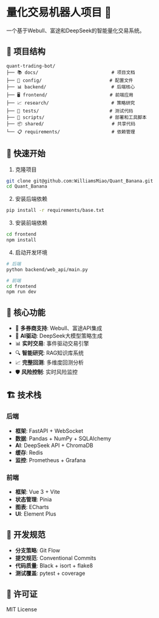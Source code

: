 # 量化交易机器人项目 🚀

一个基于Webull、富途和DeepSeek的智能量化交易系统。

## 📁 项目结构

```
quant-trading-bot/
├── 📚 docs/                           # 项目文档
├── 🔧 config/                         # 配置文件
├── 📊 backend/                        # 后端核心
├── 🖥️ frontend/                       # 前端应用
├── 📈 research/                       # 策略研究
├── 🧪 tests/                          # 测试代码
├── 🚀 scripts/                        # 部署和工具脚本
├── 📦 shared/                         # 共享代码
└── 📋 requirements/                   # 依赖管理
```

## 🚀 快速开始

1. 克隆项目
```bash
git clone git@github.com:WilliamsMiao/Quant_Banana.git
cd Quant_Banana
```

2. 安装后端依赖
```bash
pip install -r requirements/base.txt
```

3. 安装前端依赖
```bash
cd frontend
npm install
```

4. 启动开发环境
```bash
# 后端
python backend/web_api/main.py

# 前端
cd frontend
npm run dev
```

## 🎯 核心功能

- 🤖 **多券商支持**: Webull、富途API集成
- 🧠 **AI驱动**: DeepSeek大模型策略生成
- 📊 **实时交易**: 事件驱动交易引擎
- 🔍 **智能研究**: RAG知识库系统
- 📈 **完整回测**: 多维度回测分析
- 🛡️ **风险控制**: 实时风险监控

## 🏗️ 技术栈

### 后端
- **框架**: FastAPI + WebSocket
- **数据**: Pandas + NumPy + SQLAlchemy
- **AI**: DeepSeek API + ChromaDB
- **缓存**: Redis
- **监控**: Prometheus + Grafana

### 前端
- **框架**: Vue 3 + Vite
- **状态管理**: Pinia
- **图表**: ECharts
- **UI**: Element Plus

## 📝 开发规范

- **分支策略**: Git Flow
- **提交规范**: Conventional Commits
- **代码质量**: Black + isort + flake8
- **测试覆盖**: pytest + coverage

## 📄 许可证

MIT License
